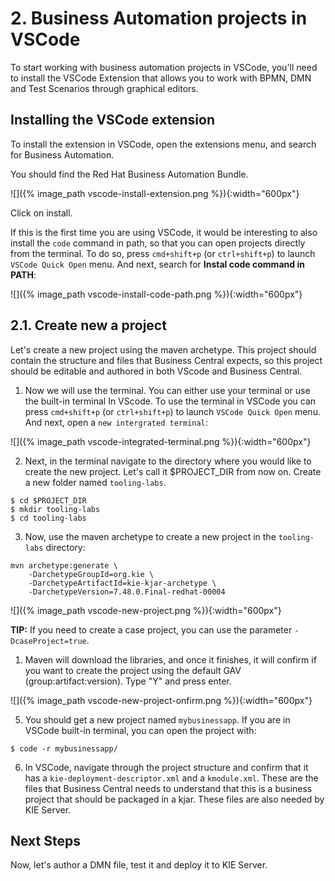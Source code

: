 # 2. Business Automation projects in VSCode

To start working with business automation projects in VSCode, you'll need to install the VSCode Extension that allows you to work with BPMN, DMN and Test Scenarios through graphical editors.

## Installing the VSCode extension

To install the extension in VSCode, open the extensions menu, and search for Business Automation. 

You should find the Red Hat Business Automation Bundle.

![]({% image_path vscode-install-extension.png %}){:width="600px"}

Click on install.

If this is the first time you are using VSCode, it would be interesting to also install the `code` command in path, so that you can open projects directly from the terminal. To do so, press `cmd+shift+p` (or `ctrl+shift+p`) to launch `VSCode Quick Open` menu. And next, search for **Instal code command in PATH**:

![]({% image_path vscode-install-code-path.png %}){:width="600px"}

## 2.1. Create new a project

Let's create a new project using the maven archetype. This project should contain the structure and files that Business Central expects, so this project should be editable and authored in both VScode and Business Central. 

1. Now we will use the terminal. You can either use your terminal or use the built-in terminal In VScode. To use the terminal in VSCode you can press `cmd+shift+p` (or `ctrl+shift+p`) to launch `VSCode Quick Open` menu. And next, open a `new intergrated terminal`:

![]({% image_path vscode-integrated-terminal.png %}){:width="600px"}

2. Next, in the terminal navigate to the directory where you would like to create the new project. Let's call it $PROJECT_DIR from now on. Create a new folder named `tooling-labs`.

~~~
$ cd $PROJECT_DIR
$ mkdir tooling-labs
$ cd tooling-labs
~~~

3. Now, use the maven archetype to create a new project in the `tooling-labs` directory:

~~~
mvn archetype:generate \
    -DarchetypeGroupId=org.kie \
    -DarchetypeArtifactId=kie-kjar-archetype \
    -DarchetypeVersion=7.48.0.Final-redhat-00004
~~~

![]({% image_path vscode-new-project.png %}){:width="600px"}

**TIP:** If you need to create a case project, you can use the parameter `-DcaseProject=true`. 

1. Maven will download the libraries, and once it finishes, it will confirm if you want to create the project using the default GAV (group:artifact:version). Type "Y" and press enter.

![]({% image_path vscode-new-project-onfirm.png %}){:width="600px"}

5. You should get a new project named `mybusinessapp`. If you are in VSCode built-in terminal, you can open the project with:

```
$ code -r mybusinessapp/
```

6. In VSCode, navigate through the project structure and confirm that it has a `kie-deployment-descriptor.xml` and a `kmodule.xml`. These are the files that Business Central needs to understand that this is a business project that should be packaged in a kjar. These files are also needed by KIE Server.

## Next Steps

Now, let's author a DMN file, test it and deploy it to KIE Server.